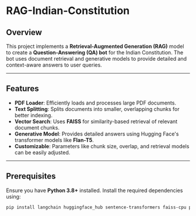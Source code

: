 # RAG-Indian-Constitution

## Overview
This project implements a **Retrieval-Augmented Generation (RAG)** model to create a **Question-Answering (QA) bot** for the Indian Constitution. The bot uses document retrieval and generative models to provide detailed and context-aware answers to user queries.

---

## Features
- **PDF Loader**: Efficiently loads and processes large PDF documents.
- **Text Splitting**: Splits documents into smaller, overlapping chunks for better indexing.
- **Vector Search**: Uses **FAISS** for similarity-based retrieval of relevant document chunks.
- **Generative Model**: Provides detailed answers using Hugging Face's transformer models like **Flan-T5**.
- **Customizable**: Parameters like chunk size, overlap, and retrieval models can be easily adjusted.

---

## Prerequisites
Ensure you have **Python 3.8+** installed. Install the required dependencies using:
```bash
pip install langchain huggingface_hub sentence-transformers faiss-cpu pypdf transformers accelerate bitsandbytes
